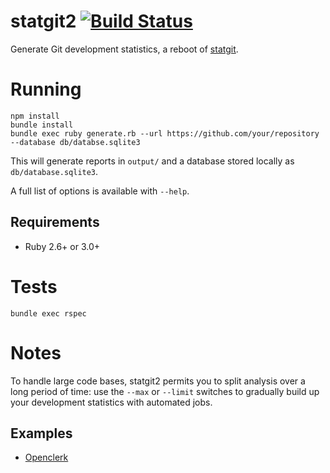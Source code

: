 statgit2 [![Build Status](https://travis-ci.org/soundasleep/statgit2.svg?branch=master)](https://travis-ci.org/soundasleep/statgit2)
========

Generate Git development statistics, a reboot of [statgit](https://github.com/soundasleep/statgit).

# Running

```
npm install
bundle install
bundle exec ruby generate.rb --url https://github.com/your/repository --database db/databse.sqlite3
```

This will generate reports in `output/` and a database stored locally as `db/database.sqlite3`.

A full list of options is available with `--help`.

## Requirements

- Ruby 2.6+ or 3.0+

# Tests

```
bundle exec rspec
```

# Notes

To handle large code bases, statgit2 permits you to split analysis over a long
period of time: use the `--max` or `--limit` switches to gradually build up your
development statistics with automated jobs.

## Examples

* [Openclerk](http://openclerk.org/stats/)

